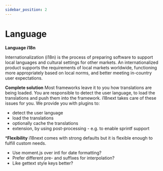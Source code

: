 ```yaml
---
sidebar_position: 2
---
```


# Language

**Language i18n**

Internationalization (i18n) is the process of preparing software to support local languages and cultural settings for other markets. An internationalized product supports the requirements of local markets worldwide, functioning more appropriately based on local norms, and better meeting in-country user expectations.

**Complete solution**
Most frameworks leave it to you how translations are being loaded. You are responsible to detect the user language, to load the translations and push them into the framework.
i18next takes care of these issues for you. We provide you with plugins to:
- detect the user language
- load the translations
- optionally cache the translations
- extension, by using post-processing - e.g. to enable sprintf support

***Flexibility**
i18next comes with strong defaults but it is flexible enough to fulfill custom needs.

- Use moment.js over intl for date formatting?
- Prefer different pre- and suffixes for interpolation?
- Like gettext style keys better?